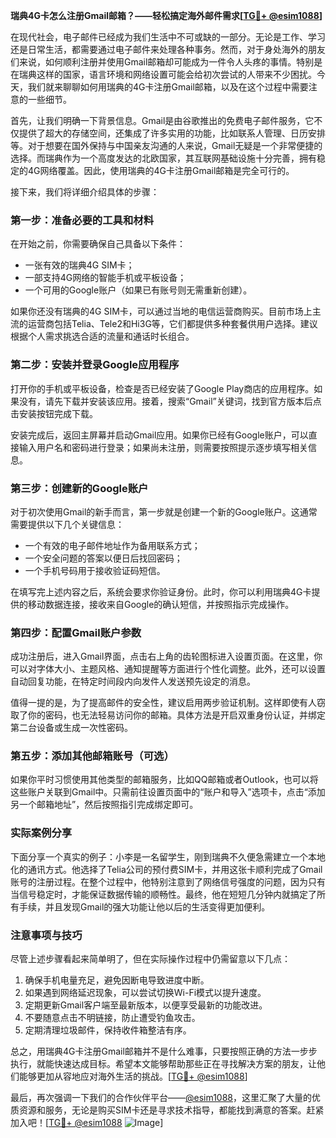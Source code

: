 **瑞典4G卡怎么注册Gmail邮箱？——轻松搞定海外邮件需求[[TG💪+ @esim1088](https://t.me/s/esim1088)]**

在现代社会，电子邮件已经成为我们生活中不可或缺的一部分。无论是工作、学习还是日常生活，都需要通过电子邮件来处理各种事务。然而，对于身处海外的朋友们来说，如何顺利注册并使用Gmail邮箱却可能成为一件令人头疼的事情。特别是在瑞典这样的国家，语言环境和网络设置可能会给初次尝试的人带来不少困扰。今天，我们就来聊聊如何用瑞典的4G卡注册Gmail邮箱，以及在这个过程中需要注意的一些细节。

首先，让我们明确一下背景信息。Gmail是由谷歌推出的免费电子邮件服务，它不仅提供了超大的存储空间，还集成了许多实用的功能，比如联系人管理、日历安排等。对于想要在国外保持与中国亲友沟通的人来说，Gmail无疑是一个非常便捷的选择。而瑞典作为一个高度发达的北欧国家，其互联网基础设施十分完善，拥有稳定的4G网络覆盖。因此，使用瑞典的4G卡注册Gmail邮箱是完全可行的。

接下来，我们将详细介绍具体的步骤：

### 第一步：准备必要的工具和材料

在开始之前，你需要确保自己具备以下条件：
- 一张有效的瑞典4G SIM卡；
- 一部支持4G网络的智能手机或平板设备；
- 一个可用的Google账户（如果已有账号则无需重新创建）。

如果你还没有瑞典的4G SIM卡，可以通过当地的电信运营商购买。目前市场上主流的运营商包括Telia、Tele2和Hi3G等，它们都提供多种套餐供用户选择。建议根据个人需求挑选合适的流量和通话时长组合。

### 第二步：安装并登录Google应用程序

打开你的手机或平板设备，检查是否已经安装了Google Play商店的应用程序。如果没有，请先下载并安装该应用。接着，搜索“Gmail”关键词，找到官方版本后点击安装按钮完成下载。

安装完成后，返回主屏幕并启动Gmail应用。如果你已经有Google账户，可以直接输入用户名和密码进行登录；如果尚未注册，则需要按照提示逐步填写相关信息。

### 第三步：创建新的Google账户

对于初次使用Gmail的新手而言，第一步就是创建一个新的Google账户。这通常需要提供以下几个关键信息：
- 一个有效的电子邮件地址作为备用联系方式；
- 一个安全问题的答案以便日后找回密码；
- 一个手机号码用于接收验证码短信。

在填写完上述内容之后，系统会要求你验证身份。此时，你可以利用瑞典4G卡提供的移动数据连接，接收来自Google的确认短信，并按照指示完成操作。

### 第四步：配置Gmail账户参数

成功注册后，进入Gmail界面，点击右上角的齿轮图标进入设置页面。在这里，你可以对字体大小、主题风格、通知提醒等方面进行个性化调整。此外，还可以设置自动回复功能，在特定时间段内向发件人发送预先设定的消息。

值得一提的是，为了提高邮件的安全性，建议启用两步验证机制。这样即使有人窃取了你的密码，也无法轻易访问你的邮箱。具体方法是开启双重身份认证，并绑定第二台设备或生成一次性密码。

### 第五步：添加其他邮箱账号（可选）

如果你平时习惯使用其他类型的邮箱服务，比如QQ邮箱或者Outlook，也可以将这些账户关联到Gmail中。只需前往设置页面中的“账户和导入”选项卡，点击“添加另一个邮箱地址”，然后按照指引完成绑定即可。

### 实际案例分享

下面分享一个真实的例子：小李是一名留学生，刚到瑞典不久便急需建立一个本地化的通讯方式。他选择了Telia公司的预付费SIM卡，并用这张卡顺利完成了Gmail账号的注册过程。在整个过程中，他特别注意到了网络信号强度的问题，因为只有当信号稳定时，才能保证数据传输的顺畅性。最终，他在短短几分钟内就搞定了所有手续，并且发现Gmail的强大功能让他以后的生活变得更加便利。

### 注意事项与技巧

尽管上述步骤看起来简单明了，但在实际操作过程中仍需留意以下几点：
1. 确保手机电量充足，避免因断电导致进度中断。
2. 如果遇到网络延迟现象，可以尝试切换Wi-Fi模式以提升速度。
3. 定期更新Gmail客户端至最新版本，以便享受最新的功能改进。
4. 不要随意点击不明链接，防止遭受钓鱼攻击。
5. 定期清理垃圾邮件，保持收件箱整洁有序。

总之，用瑞典4G卡注册Gmail邮箱并不是什么难事，只要按照正确的方法一步步执行，就能快速达成目标。希望本文能够帮助那些正在寻找解决方案的朋友，让他们能够更加从容地应对海外生活的挑战。[[TG💪+ @esim1088](https://t.me/s/esim1088)]

最后，再次强调一下我们的合作伙伴平台——[@esim1088](https://t.me/s/esim1088)，这里汇聚了大量的优质资源和服务，无论是购买SIM卡还是寻求技术指导，都能找到满意的答案。赶紧加入吧！[[TG💪+ @esim1088](https://t.me/s/esim1088) ![Image](https://i.postimg.cc/4NQfJmqS/Snipaste-2025-05-13-00-14-12.png)]